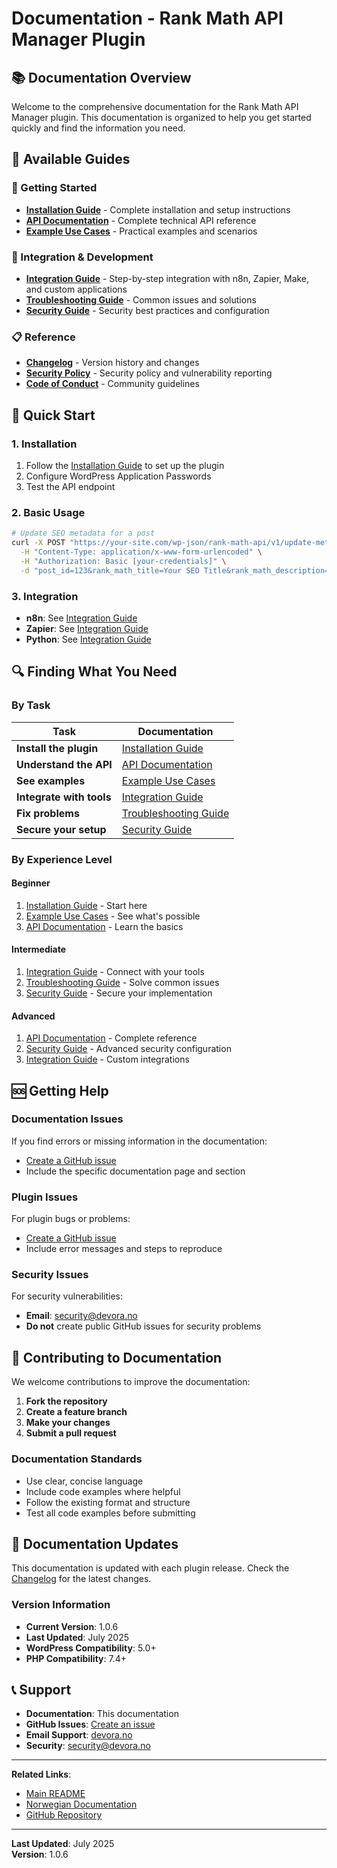 # Documentation - Rank Math API Manager Plugin

## 📚 Documentation Overview

Welcome to the comprehensive documentation for the Rank Math API Manager plugin. This documentation is organized to help you get started quickly and find the information you need.

## 📖 Available Guides

### 🚀 Getting Started

- **[Installation Guide](installation.md)** - Complete installation and setup instructions
- **[API Documentation](api-documentation.md)** - Complete technical API reference
- **[Example Use Cases](example-use-cases.md)** - Practical examples and scenarios

### 🔧 Integration & Development

- **[Integration Guide](integration-guide.md)** - Step-by-step integration with n8n, Zapier, Make, and custom applications
- **[Troubleshooting Guide](troubleshooting.md)** - Common issues and solutions
- **[Security Guide](security.md)** - Security best practices and configuration

### 📋 Reference

- **[Changelog](../CHANGELOG.md)** - Version history and changes
- **[Security Policy](../SECURITY.md)** - Security policy and vulnerability reporting
- **[Code of Conduct](../CODE_OF_CONDUCT.md)** - Community guidelines

## 🎯 Quick Start

### 1. Installation

1. Follow the [Installation Guide](installation.md) to set up the plugin
2. Configure WordPress Application Passwords
3. Test the API endpoint

### 2. Basic Usage

```bash
# Update SEO metadata for a post
curl -X POST "https://your-site.com/wp-json/rank-math-api/v1/update-meta" \
  -H "Content-Type: application/x-www-form-urlencoded" \
  -H "Authorization: Basic [your-credentials]" \
  -d "post_id=123&rank_math_title=Your SEO Title&rank_math_description=Your meta description"
```

### 3. Integration

- **n8n**: See [Integration Guide](integration-guide.md#n8n-integration)
- **Zapier**: See [Integration Guide](integration-guide.md#zapier-integration)
- **Python**: See [Integration Guide](integration-guide.md#python-integration)

## 🔍 Finding What You Need

### By Task

| Task                     | Documentation                               |
| ------------------------ | ------------------------------------------- |
| **Install the plugin**   | [Installation Guide](installation.md)       |
| **Understand the API**   | [API Documentation](api-documentation.md)   |
| **See examples**         | [Example Use Cases](example-use-cases.md)   |
| **Integrate with tools** | [Integration Guide](integration-guide.md)   |
| **Fix problems**         | [Troubleshooting Guide](troubleshooting.md) |
| **Secure your setup**    | [Security Guide](security.md)               |

### By Experience Level

#### Beginner

1. [Installation Guide](installation.md) - Start here
2. [Example Use Cases](example-use-cases.md) - See what's possible
3. [API Documentation](api-documentation.md) - Learn the basics

#### Intermediate

1. [Integration Guide](integration-guide.md) - Connect with your tools
2. [Troubleshooting Guide](troubleshooting.md) - Solve common issues
3. [Security Guide](security.md) - Secure your implementation

#### Advanced

1. [API Documentation](api-documentation.md) - Complete reference
2. [Security Guide](security.md) - Advanced security configuration
3. [Integration Guide](integration-guide.md) - Custom integrations

## 🆘 Getting Help

### Documentation Issues

If you find errors or missing information in the documentation:

- [Create a GitHub issue](https://github.com/devora-as/rank-math-api-manager/issues)
- Include the specific documentation page and section

### Plugin Issues

For plugin bugs or problems:

- [Create a GitHub issue](https://github.com/devora-as/rank-math-api-manager/issues)
- Include error messages and steps to reproduce

### Security Issues

For security vulnerabilities:

- **Email**: security@devora.no
- **Do not** create public GitHub issues for security problems

## 📝 Contributing to Documentation

We welcome contributions to improve the documentation:

1. **Fork the repository**
2. **Create a feature branch**
3. **Make your changes**
4. **Submit a pull request**

### Documentation Standards

- Use clear, concise language
- Include code examples where helpful
- Follow the existing format and structure
- Test all code examples before submitting

## 🔄 Documentation Updates

This documentation is updated with each plugin release. Check the [Changelog](../CHANGELOG.md) for the latest changes.

### Version Information

- **Current Version**: 1.0.6
- **Last Updated**: July 2025
- **WordPress Compatibility**: 5.0+
- **PHP Compatibility**: 7.4+

## 📞 Support

- **Documentation**: This documentation
- **GitHub Issues**: [Create an issue](https://github.com/devora-as/rank-math-api-manager/issues)
- **Email Support**: [devora.no](https://devora.no)
- **Security**: security@devora.no

---

**Related Links**:

- [Main README](../README.md)
- [Norwegian Documentation](../README-NORWEGIAN.md)
- [GitHub Repository](https://github.com/devora-as/rank-math-api-manager)

---

**Last Updated**: July 2025  
**Version**: 1.0.6
